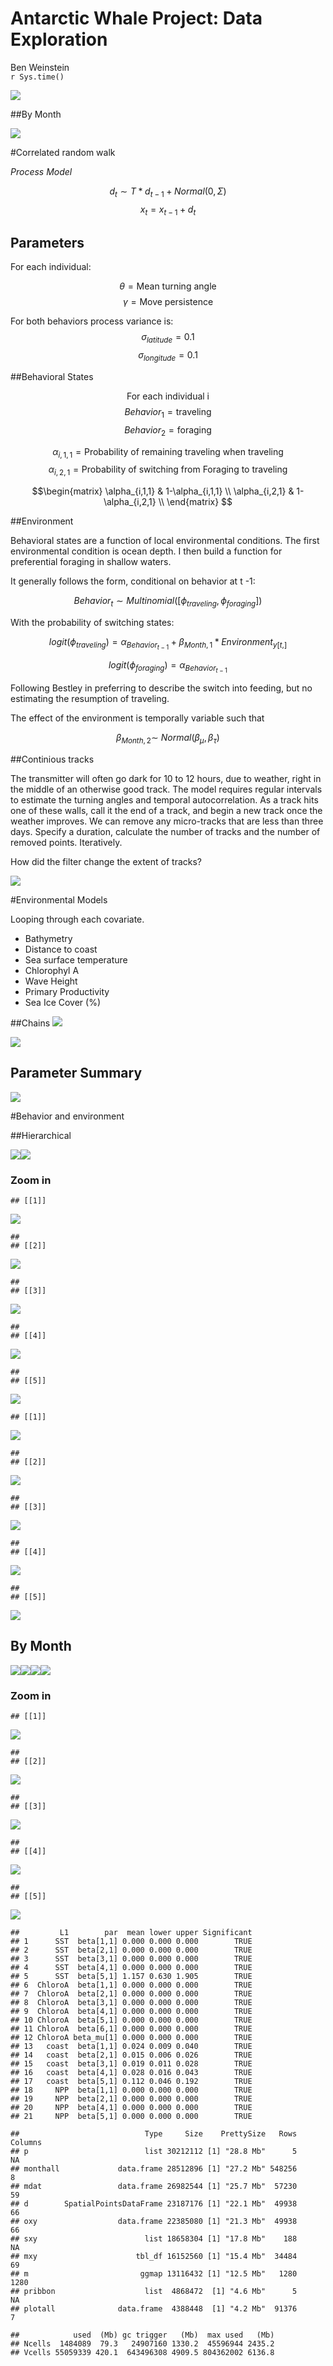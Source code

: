 # Antarctic Whale Project: Data Exploration
Ben Weinstein  
`r Sys.time()`  







![](DataExploration_files/figure-html/unnamed-chunk-4-1.png)<!-- -->

##By Month

![](DataExploration_files/figure-html/unnamed-chunk-5-1.png)<!-- -->

#Correlated random walk

*Process Model*

$$ d_{t} \sim T*d_{t-1} + Normal(0,\Sigma)$$
$$ x_t = x_{t-1} + d_{t} $$

## Parameters

For each individual:

$$\theta = \text{Mean turning angle}$$
$$\gamma = \text{Move persistence} $$

For both behaviors process variance is:
$$ \sigma_{latitude} = 0.1$$
$$ \sigma_{longitude} = 0.1$$

##Behavioral States

$$ \text{For each individual i}$$
$$ Behavior_1 = \text{traveling}$$
$$ Behavior_2 = \text{foraging}$$

$$ \alpha_{i,1,1} = \text{Probability of remaining traveling when traveling}$$
$$\alpha_{i,2,1} = \text{Probability of switching from Foraging to traveling}$$

$$\begin{matrix}
  \alpha_{i,1,1} & 1-\alpha_{i,1,1} \\
  \alpha_{i,2,1} & 1-\alpha_{i,2,1} \\
\end{matrix}
$$

##Environment

Behavioral states are a function of local environmental conditions. The first environmental condition is ocean depth. I then build a function for preferential foraging in shallow waters.

It generally follows the form, conditional on behavior at t -1:

$$Behavior_t \sim Multinomial([\phi_{traveling},\phi_{foraging}])$$

With the probability of switching states:

$$logit(\phi_{traveling}) = \alpha_{Behavior_{t-1}} + \beta_{Month,1} * Environment_{y[t,]}$$

$$logit(\phi_{foraging}) = \alpha_{Behavior_{t-1}} $$

Following Bestley in preferring to describe the switch into feeding, but no estimating the resumption of traveling.

The effect of the environment is temporally variable such that

$$ \beta_{Month,2} \sim ~ Normal(\beta_{\mu},\beta_\tau)$$


##Continious tracks

The transmitter will often go dark for 10 to 12 hours, due to weather, right in the middle of an otherwise good track. The model requires regular intervals to estimate the turning angles and temporal autocorrelation. As a track hits one of these walls, call it the end of a track, and begin a new track once the weather improves. We can remove any micro-tracks that are less than three days.
Specify a duration, calculate the number of tracks and the number of removed points. Iteratively.



How did the filter change the extent of tracks?

![](DataExploration_files/figure-html/unnamed-chunk-7-1.png)<!-- -->

#Environmental Models

Looping through each covariate.

* Bathymetry
* Distance to coast
* Sea surface temperature
* Chlorophyl A
* Wave Height
* Primary Productivity
* Sea Ice Cover (%)







##Chains
![](DataExploration_files/figure-html/unnamed-chunk-11-1.png)<!-- -->

![](DataExploration_files/figure-html/unnamed-chunk-12-1.png)<!-- -->

## Parameter Summary
![](DataExploration_files/figure-html/unnamed-chunk-13-1.png)<!-- -->

#Behavior and environment

##Hierarchical 

![](DataExploration_files/figure-html/unnamed-chunk-14-1.png)<!-- -->![](DataExploration_files/figure-html/unnamed-chunk-14-2.png)<!-- -->

### Zoom in



```
## [[1]]
```

![](DataExploration_files/figure-html/unnamed-chunk-15-1.png)<!-- -->

```
## 
## [[2]]
```

![](DataExploration_files/figure-html/unnamed-chunk-15-2.png)<!-- -->

```
## 
## [[3]]
```

![](DataExploration_files/figure-html/unnamed-chunk-15-3.png)<!-- -->

```
## 
## [[4]]
```

![](DataExploration_files/figure-html/unnamed-chunk-15-4.png)<!-- -->

```
## 
## [[5]]
```

![](DataExploration_files/figure-html/unnamed-chunk-15-5.png)<!-- -->



```
## [[1]]
```

![](DataExploration_files/figure-html/unnamed-chunk-16-1.png)<!-- -->

```
## 
## [[2]]
```

![](DataExploration_files/figure-html/unnamed-chunk-16-2.png)<!-- -->

```
## 
## [[3]]
```

![](DataExploration_files/figure-html/unnamed-chunk-16-3.png)<!-- -->

```
## 
## [[4]]
```

![](DataExploration_files/figure-html/unnamed-chunk-16-4.png)<!-- -->

```
## 
## [[5]]
```

![](DataExploration_files/figure-html/unnamed-chunk-16-5.png)<!-- -->

## By Month

![](DataExploration_files/figure-html/unnamed-chunk-17-1.png)<!-- -->![](DataExploration_files/figure-html/unnamed-chunk-17-2.png)<!-- -->![](DataExploration_files/figure-html/unnamed-chunk-17-3.png)<!-- -->![](DataExploration_files/figure-html/unnamed-chunk-17-4.png)<!-- -->

### Zoom in


```
## [[1]]
```

![](DataExploration_files/figure-html/unnamed-chunk-18-1.png)<!-- -->

```
## 
## [[2]]
```

![](DataExploration_files/figure-html/unnamed-chunk-18-2.png)<!-- -->

```
## 
## [[3]]
```

![](DataExploration_files/figure-html/unnamed-chunk-18-3.png)<!-- -->

```
## 
## [[4]]
```

![](DataExploration_files/figure-html/unnamed-chunk-18-4.png)<!-- -->

```
## 
## [[5]]
```

![](DataExploration_files/figure-html/unnamed-chunk-18-5.png)<!-- -->



```
##         L1        par  mean lower upper Significant
## 1      SST  beta[1,1] 0.000 0.000 0.000        TRUE
## 2      SST  beta[2,1] 0.000 0.000 0.000        TRUE
## 3      SST  beta[3,1] 0.000 0.000 0.000        TRUE
## 4      SST  beta[4,1] 0.000 0.000 0.000        TRUE
## 5      SST  beta[5,1] 1.157 0.630 1.905        TRUE
## 6  ChloroA  beta[1,1] 0.000 0.000 0.000        TRUE
## 7  ChloroA  beta[2,1] 0.000 0.000 0.000        TRUE
## 8  ChloroA  beta[3,1] 0.000 0.000 0.000        TRUE
## 9  ChloroA  beta[4,1] 0.000 0.000 0.000        TRUE
## 10 ChloroA  beta[5,1] 0.000 0.000 0.000        TRUE
## 11 ChloroA  beta[6,1] 0.000 0.000 0.000        TRUE
## 12 ChloroA beta_mu[1] 0.000 0.000 0.000        TRUE
## 13   coast  beta[1,1] 0.024 0.009 0.040        TRUE
## 14   coast  beta[2,1] 0.015 0.006 0.026        TRUE
## 15   coast  beta[3,1] 0.019 0.011 0.028        TRUE
## 16   coast  beta[4,1] 0.028 0.016 0.043        TRUE
## 17   coast  beta[5,1] 0.112 0.046 0.192        TRUE
## 18     NPP  beta[1,1] 0.000 0.000 0.000        TRUE
## 19     NPP  beta[2,1] 0.000 0.000 0.000        TRUE
## 20     NPP  beta[4,1] 0.000 0.000 0.000        TRUE
## 21     NPP  beta[5,1] 0.000 0.000 0.000        TRUE
```


```
##                            Type     Size    PrettySize   Rows Columns
## p                          list 30212112 [1] "28.8 Mb"      5      NA
## monthall             data.frame 28512896 [1] "27.2 Mb" 548256       8
## mdat                 data.frame 26982544 [1] "25.7 Mb"  57230      59
## d        SpatialPointsDataFrame 23187176 [1] "22.1 Mb"  49938      66
## oxy                  data.frame 22385080 [1] "21.3 Mb"  49938      66
## sxy                        list 18658304 [1] "17.8 Mb"    188      NA
## mxy                      tbl_df 16152560 [1] "15.4 Mb"  34484      69
## m                         ggmap 13116432 [1] "12.5 Mb"   1280    1280
## pribbon                    list  4868472  [1] "4.6 Mb"      5      NA
## plotall              data.frame  4388448  [1] "4.2 Mb"  91376       7
```

```
##            used  (Mb) gc trigger   (Mb)  max used   (Mb)
## Ncells  1484089  79.3   24907160 1330.2  45596944 2435.2
## Vcells 55059339 420.1  643496308 4909.5 804362002 6136.8
```
